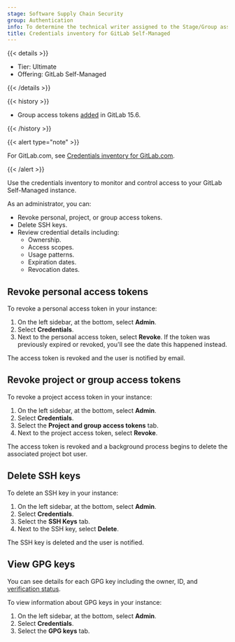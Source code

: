 ```yaml
---
stage: Software Supply Chain Security
group: Authentication
info: To determine the technical writer assigned to the Stage/Group associated with this page, see https://handbook.gitlab.com/handbook/product/ux/technical-writing/#assignments
title: Credentials inventory for GitLab Self-Managed
---
```


{{< details >}}

- Tier: Ultimate
- Offering: GitLab Self-Managed

{{< /details >}}

{{< history >}}

- Group access tokens [added](https://gitlab.com/gitlab-org/gitlab/-/merge_requests/102959) in GitLab 15.6.

{{< /history >}}

{{< alert type="note" >}}

For GitLab.com, see [Credentials inventory for GitLab.com](../user/group/credentials_inventory.md).

{{< /alert >}}

Use the credentials inventory to monitor and control access to your GitLab Self-Managed instance.

As an administrator, you can:

- Revoke personal, project, or group access tokens.
- Delete SSH keys.
- Review credential details including:
  - Ownership.
  - Access scopes.
  - Usage patterns.
  - Expiration dates.
  - Revocation dates.

## Revoke personal access tokens

To revoke a personal access token in your instance:

1. On the left sidebar, at the bottom, select **Admin**.
1. Select **Credentials**.
1. Next to the personal access token, select **Revoke**.
   If the token was previously expired or revoked, you'll see the date this happened instead.

The access token is revoked and the user is notified by email.

## Revoke project or group access tokens

To revoke a project access token in your instance:

1. On the left sidebar, at the bottom, select **Admin**.
1. Select **Credentials**.
1. Select the **Project and group access tokens** tab.
1. Next to the project access token, select **Revoke**.

The access token is revoked and a background process begins to delete the associated project bot user.

## Delete SSH keys

To delete an SSH key in your instance:

1. On the left sidebar, at the bottom, select **Admin**.
1. Select **Credentials**.
1. Select the **SSH Keys** tab.
1. Next to the SSH key, select **Delete**.

The SSH key is deleted and the user is notified.

## View GPG keys

You can see details for each GPG key including the owner, ID, and [verification status](../user/project/repository/signed_commits/gpg.md).

To view information about GPG keys in your instance:

1. On the left sidebar, at the bottom, select **Admin**.
1. Select **Credentials**.
1. Select the **GPG keys** tab.
